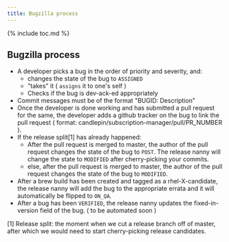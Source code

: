 ```yaml
---
title: Bugzilla process
---
```

{% include toc.md %}

## Bugzilla process

 * A developer picks a bug in the order of priority and severity, and:
   * changes the state of the bug to `ASSIGNED`
   * "takes" it ( `assigns` it to one's self )
   * Checks if the bug is dev-ack-ed appropriately
 * Commit messages must be of the format "BUGID: Description"
 * Once the developer is done working and has submitted a pull request for the same, the developer adds a github tracker on the bug to link the pull request ( format: candlepin/subscription-manager/pull/PR_NUMBER ).
 * If the release split[1] has already happened:
   * After the pull request is merged to master, the author of the pull request changes the state of the bug to `POST`. The release nanny will change the state to `MODIFIED` after cherry-picking your commits.
   * else, after the pull request is merged to master, the author of the pull request changes the state of the bug to `MODIFIED`.
 * After a brew build has been created and tagged as a rhel-X-candidate, the release nanny will add the bug to the appropriate errata and it will automatically be flipped to `ON_QA`.
 * After a bug has been `VERIFIED`, the release nanny updates the fixed-in-version field of the bug. ( to be automated soon )

[1] Release split: the moment when we cut a release branch off of master, after which we would need to start cherry-picking release candidates.

